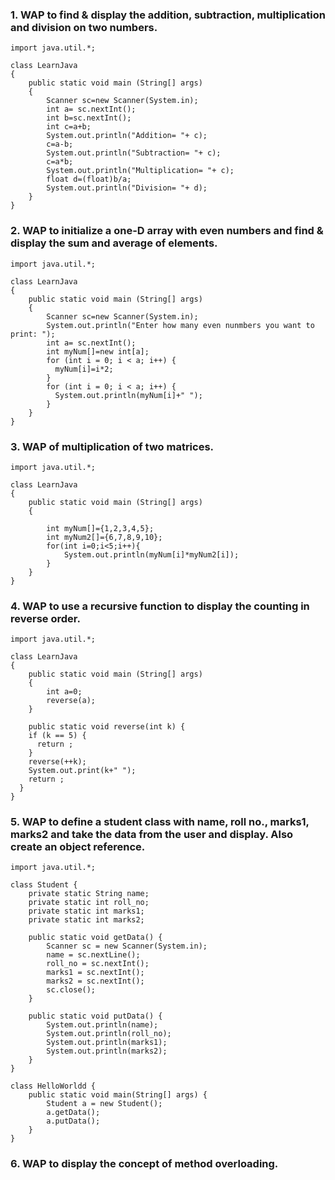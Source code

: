 ### 1.	WAP to find & display the addition, subtraction, multiplication and division on two numbers.
```
import java.util.*;

class LearnJava
{
	public static void main (String[] args) 
	{
		Scanner sc=new Scanner(System.in);
		int a= sc.nextInt();
		int b=sc.nextInt();
		int c=a+b;
		System.out.println("Addition= "+ c);
		c=a-b;
		System.out.println("Subtraction= "+ c);
		c=a*b;
		System.out.println("Multiplication= "+ c);
		float d=(float)b/a;
        System.out.println("Division= "+ d);
	}
}

```
### 2. WAP to initialize a one-D array with even numbers and find & display the sum and average of elements.
```
import java.util.*;

class LearnJava
{
	public static void main (String[] args) 
	{
		Scanner sc=new Scanner(System.in);
		System.out.println("Enter how many even nunmbers you want to print: ");
		int a= sc.nextInt();
		int myNum[]=new int[a];
		for (int i = 0; i < a; i++) {
          myNum[i]=i*2;
        }
        for (int i = 0; i < a; i++) {
          System.out.println(myNum[i]+" ");
        }
	}
}
```

### 3.	WAP of multiplication of two matrices.
```
import java.util.*;

class LearnJava
{
	public static void main (String[] args) 
	{
	
		int myNum[]={1,2,3,4,5};
		int myNum2[]={6,7,8,9,10};
		for(int i=0;i<5;i++){
		    System.out.println(myNum[i]*myNum2[i]);
		}
	}
}

```
### 4.	WAP to use a recursive function to display the counting in reverse order.
```
import java.util.*;

class LearnJava
{
	public static void main (String[] args) 
	{
	    int a=0;
		reverse(a);
	}
	
	public static void reverse(int k) {
    if (k == 5) {
      return ;
    } 
    reverse(++k);
    System.out.print(k+" ");
    return ;
  }
}
```
### 5.	WAP to define a student class with name, roll no., marks1, marks2 and take the data from the user and display. Also create an object reference.
```
import java.util.*;

class Student {
    private static String name;
    private static int roll_no;
    private static int marks1;
    private static int marks2;

    public static void getData() {
        Scanner sc = new Scanner(System.in);
        name = sc.nextLine();
        roll_no = sc.nextInt();
        marks1 = sc.nextInt();
        marks2 = sc.nextInt();
        sc.close();
    }

    public static void putData() {
        System.out.println(name);
        System.out.println(roll_no);
        System.out.println(marks1);
        System.out.println(marks2);
    }
}

class HelloWorldd {
    public static void main(String[] args) {
        Student a = new Student();
        a.getData();
        a.putData();
    }
}
```

### 6.	WAP to display the concept of method overloading.
```

```
